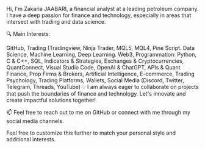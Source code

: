 Hi, I'm Zakaria JAABARI, a financial analyst at a leading petroleum company. I have a deep passion for finance and technology, especially in areas that intersect with trading and data science.

🔍 Main Interests:

GitHub,
Trading (Tradingview, Ninja Trader, MQL5, MQL4, Pine Script.
Data Science, Machine Learning, Deep Learning.
Web3,
Programmation: Python, C & C++, SQL,
Indicators & Strategies,
Exchanges & Cryptocurrencies,
QuantConnect,
Visual Studio Code,
OpenAI & ChatGPT,
APIs & Quant Finance,
Prop Firms & Brokers,
Artificial Intelligence,
E-commerce,
Trading Psychology,
Trading Platforms,
Wallets,
Social Media (Discord, Twitter, Telegram, Threads, YouTube)
💡 I am always eager to collaborate on projects that push the boundaries of finance and technology. Let's innovate and create impactful solutions together!

📫 Feel free to reach out to me on GitHub or connect with me through my social media channels.

Feel free to customize this further to match your personal style and additional interests.
